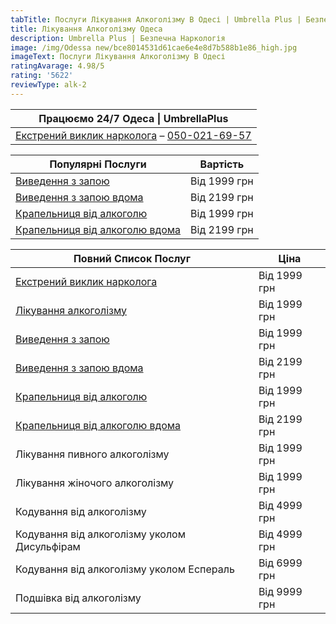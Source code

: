 ```yaml
---
tabTitle: Послуги Лікування Алкоголізму В Одесі | Umbrella Plus | Безпечна Наркологія
title: Лікування Алкоголізму Одеса
description: Umbrella Plus | Безпечна Наркологія
image: /img/Odessa new/bce8014531d61cae6e4e8d7b588b1e86_high.jpg
imageText: Послуги Лікування Алкоголізму В Одесі
ratingAvarage: 4.98/5
rating: '5622'
reviewType: alk-2
---
```


| Працюємо 24/7 Одеса \| UmbrellaPlus                                                   |
| ------------------------------------------------------------------------------------- |
| [Екстрений виклик нарколога](vizov-narkologa-od-ua) – [050-021-69-57](tel:0500216957) |

| Популярні Послуги                                                      | Вартість     |
| ---------------------------------------------------------------------- | ------------ |
| [Виведення з запою](vivod-iz-zapoia-od-ua)                             | Від 1999 грн |
| [Виведення з запою вдома](vivod-iz-zapoia-na-domy-od-ua)               | Від 2199 грн |
| [Крапельниця від алкоголю](kapelnica-ot-alkogolia-od-ua)               | Від 1999 грн |
| [Крапельниця від алкоголю вдома](kapelnica-ot-alkogolia-na-domu-od-ua) | Від 2199 грн |

| Повний Список Послуг                                                   | Ціна         |
| ---------------------------------------------------------------------- | ------------ |
| [Екстрений виклик нарколога](vizov-narkologa-od-ua)                    | Від 1999 грн |
| [Лікування алкоголізму](lechenie-alkogolizma-od-ua)                    | Від 1999 грн |
| [Виведення з запою](vivod-iz-zapoia-od-ua)                             | Від 1999 грн |
| [Виведення з запою вдома](vivod-iz-zapoia-na-domy-od-ua)               | Від 2199 грн |
| [Крапельниця від алкоголю](kapelnica-ot-alkogolia-od-ua)               | Від 1999 грн |
| [Крапельниця від алкоголю вдома](kapelnica-ot-alkogolia-na-domu-od-ua) | Від 2199 грн |
| Лікування пивного алкоголізму                                          | Від 1999 грн |
| Лікування жіночого алкоголізму                                         | Від 1999 грн |
| Кодування від алкоголізму                                              | Від 4999 грн |
| Кодування від алкоголізму уколом Дисульфірам                           | Від 4999 грн |
| Кодування від алкоголізму уколом Еспераль                              | Від 6999 грн |
| Подшівка від алкоголізму                                               | Від 9999 грн |
